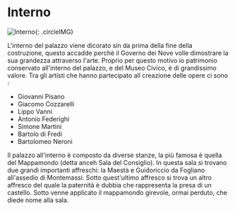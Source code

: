 # Interno

![Interno](http://www.giovannicarrieri.com/surround/siena/siena-cortile-podesta.jpg){: .circleIMG}

L'interno del palazzo viene dicorato sin da prima della fine della costruzione, questo accadde perchè il Governo dei Nove volle dimostrare la sua grandezza attraverso l'arte. Proprio per questo motivo io patrimonio conservato all'interno del palazzo, e del Museo Civico, è di grandissimo valore. Tra gli artisti che hanno partecipato all creazione delle opere ci sono :
* Giovanni Pisano
* Giacomo Cozzarelli
* Lippo Vanni
* Antonio Federighi
* Simone Martini
* Bartolo di Fredi
* Bartolomeo Neroni

Il palazzo all'interno è composto da diverse stanze, la più famosa è quella del Mappamondo (detta anceh Sala del Consiglio). In questa sala si trovano due grandi importanti affreschi: la Maestà e  Guidoriccio da Fogliano all'assedio di Montemassi. Sotto quest'ultimo affresco si trova un altro affresco del quale la paternità è dubbia che rappresenta la presa di un castello. Sotto venne applicato il mappamondo girevole, ormai perduto, che diede nome alla sala.
